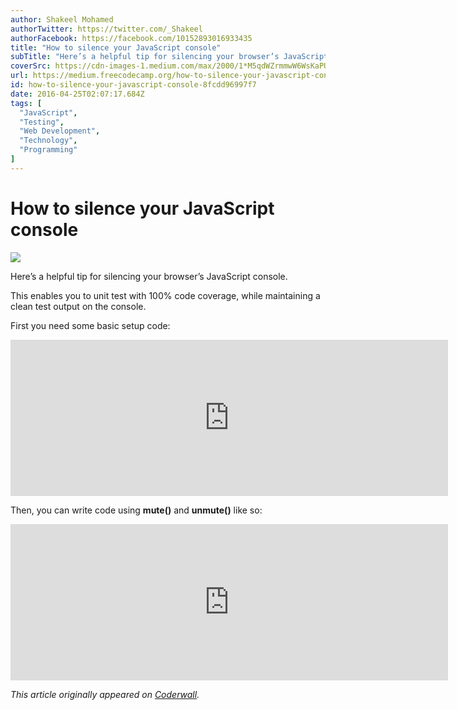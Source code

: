 ```yaml
---
author: Shakeel Mohamed
authorTwitter: https://twitter.com/_Shakeel
authorFacebook: https://facebook.com/10152893016933435
title: "How to silence your JavaScript console"
subTitle: "Here’s a helpful tip for silencing your browser’s JavaScript console...."
coverSrc: https://cdn-images-1.medium.com/max/2000/1*M5qdWZrmmwW6WsKaPUiZHQ.jpeg
url: https://medium.freecodecamp.org/how-to-silence-your-javascript-console-8fcdd96997f7
id: how-to-silence-your-javascript-console-8fcdd96997f7
date: 2016-04-25T02:07:17.684Z
tags: [
  "JavaScript",
  "Testing",
  "Web Development",
  "Technology",
  "Programming"
]
---
```

# How to silence your JavaScript console







![](https://cdn-images-1.medium.com/max/2000/1*M5qdWZrmmwW6WsKaPUiZHQ.jpeg)







Here’s a helpful tip for silencing your browser’s JavaScript console.

This enables you to unit test with 100% code coverage, while maintaining a clean test output on the console.

First you need some basic setup code:





<iframe width="700" height="250" src="https://medium.freecodecamp.org/media/5289a6999f495acb5f0ad7fd61af0bff?postId=8fcdd96997f7" data-media-id="5289a6999f495acb5f0ad7fd61af0bff" allowfullscreen="" frameborder="0"></iframe>





Then, you can write code using **mute()** and **unmute()** like so:





<iframe width="700" height="250" src="https://medium.freecodecamp.org/media/75ba505763bafb874998423114bc4c34?postId=8fcdd96997f7" data-media-id="75ba505763bafb874998423114bc4c34" allowfullscreen="" frameborder="0"></iframe>





_This article originally appeared on_ [_Coderwall_](https://coderwall.com/p/1l4cba/silence-javascript-console-output)_._








